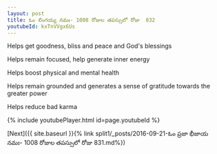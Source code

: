 ```yaml
---
layout: post
title: ఓం లింగయ్య నమః- 1008 రోజుల తపస్సులో రోజు  832
youtubeId: kxTnVVgx6Us
---
```

 
 
Helps get goodness, bliss and peace and God's blessings
 
Helps remain focused, help generate inner energy 
 
Helps boost physical and mental health 
 
Helps remain grounded and generates a sense of gratitude towards the greater power 
 
Helps reduce bad karma
 
 
 
 


{% include youtubePlayer.html id=page.youtubeId %}
 
[Next]({{ site.baseurl }}{% link  split1/_posts/2016-09-21-ఓం ప్రజా భీజాయ నమః- 1008 రోజుల తపస్సులో రోజు  831.md%})
 
